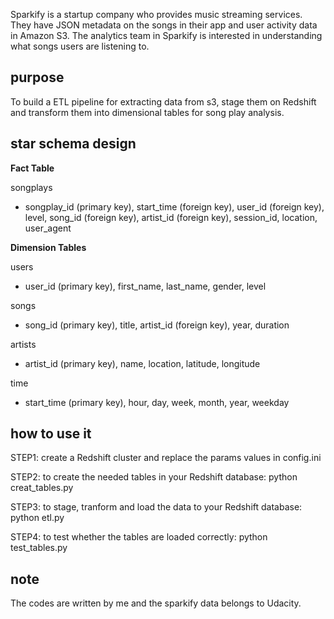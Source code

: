 Sparkify is a startup company who provides music streaming services. They have JSON metadata on the songs in their app and user activity data in Amazon S3. The analytics team in Sparkify is interested in understanding what songs users are listening to. 


## purpose

To build a ETL pipeline for extracting data from s3, stage them on Redshift and transform them into dimensional tables for song play analysis.


## star schema design


**Fact Table**

songplays
- songplay_id (primary key), start_time (foreign key), user_id (foreign key), level, song_id (foreign key), artist_id (foreign key), session_id, location, user_agent

**Dimension Tables**

users

- user_id (primary key), first_name, last_name, gender, level

songs

- song_id (primary key), title, artist_id (foreign key), year, duration

artists

- artist_id (primary key), name, location, latitude, longitude

time

- start_time (primary key), hour, day, week, month, year, weekday


## how to use it 

STEP1: create a Redshift cluster and replace the params values in config.ini 

STEP2: to create the needed tables in your Redshift database: python creat_tables.py 

STEP3: to stage, tranform and load the data to your Redshift database: python etl.py 

STEP4: to test whether the tables are loaded correctly: python test_tables.py


## note
The codes are written by me and the sparkify data belongs to Udacity.